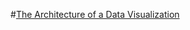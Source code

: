 #[The Architecture of a Data Visualization](https://medium.com/accurat-studio/the-architecture-of-a-data-visualization-470b807799b4)


